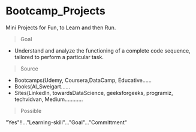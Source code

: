 # Bootcamp_Projects
Mini Projects for Fun, to Learn and then Run.

> Goal
* Understand and analyze the functioning of a complete code sequence, tailored to perform a particular task.

> Source
* Bootcamps(Udemy, Coursera,DataCamp, Educative......
* Books(Al_Sweigart......
* Sites(LinkedIn, towardsDataScience, geeksforgeeks, programiz, techvidvan, Medium............

>Possible

"Yes"!!..."Learning-skill"..."Goal"..."Committment"
